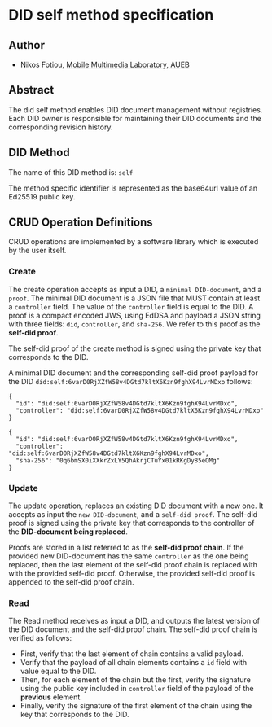 # DID self method specification
## Author
* Nikos Fotiou, [Mobile Multimedia Laboratory, AUEB](https://mm.aueb.gr)

## Abstract
The did self method enables DID document management without registries. Each
DID owner is responsible for maintaining their DID documents and the corresponding
revision history.

## DID Method 
The name of this DID method is: `self`

The method specific identifier is represented as the base64url value
of an Ed25519 public key. 

## CRUD Operation Definitions
CRUD operations are implemented by a software library which is executed by the user itself. 

### Create
The create operation accepts as input a DID, a `minimal DID-document`, and a `proof`. 
The minimal DID document is a JSON file that MUST contain at least a `controller` field.
The value of the `controller` field is equal to the DID. A proof is a compact encoded
JWS, using EdDSA and payload a JSON string with three fields: `did`, `controller`, and `sha-256`. 
We refer to this proof as the **self-did proof**.

The self-did proof of the create method is signed using the private key that corresponds to the DID. 


A minimal DID document and the corresponding self-did proof payload for the DID `did:self:6varD0RjXZfW58v4DGtd7kltX6Kzn9fghX94LvrMDxo` follows:
```
{
  "id": "did:self:6varD0RjXZfW58v4DGtd7kltX6Kzn9fghX94LvrMDxo", 
  "controller": "did:self:6varD0RjXZfW58v4DGtd7kltX6Kzn9fghX94LvrMDxo"
}

```
```
{
  "id": "did:self:6varD0RjXZfW58v4DGtd7kltX6Kzn9fghX94LvrMDxo", 
  "controller": "did:self:6varD0RjXZfW58v4DGtd7kltX6Kzn9fghX94LvrMDxo", 
  "sha-256": "0q6bmSX0iXXkrZxLY5QhAkrjCTuYx01kRKgDy85eOMg"
}

```
### Update
The update operation, replaces an existing DID document with a new one. It accepts as input
the `new DID-document`, and a `self-did proof`. The self-did proof is
signed using the private key that corresponds to the controller of the 
**DID-document being replaced**.

Proofs are stored in a list referred to as the **self-did proof chain**. If the provided
new DID-document has the same `controller` as the one being replaced, then the last element
of the  self-did proof chain is replaced with with the provided  self-did proof. Otherwise,
the provided self-did proof is appended to the self-did proof chain.

### Read
The Read method receives as input a DID, and outputs the latest version of the DID document and 
the self-did proof chain. The self-did proof chain is verified as follows:
* First, verify that the last element of chain contains a valid payload.
* Verify that the payload of all chain elements contains a `id` field with value equal to the DID.  
* Then, for each element of the chain but the first, verify the signature using the 
public key included in `controller` field of the payload of the **previous** element.
* Finally, verify the signature of the first element of the chain using the key that corresponds to the
DID.  




